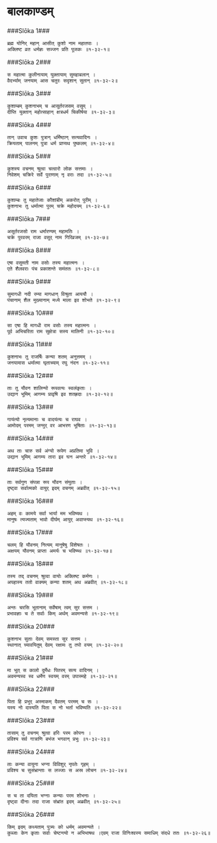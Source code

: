 बालकाण्डम्
===============================


###Slōka 1###


    ब्रह्म योनिर् महान् आसीत् कुशो नाम महातपाः ।
    अक्लिष्ट व्रत धर्मज्ञः सज्जन प्रति पूजकः ॥१-३२-१॥


###Slōka 2###


    स महात्मा कुलीनायाम् युक्तायाम् सुमहाबलान् ।
    वैदर्भ्याम् जनयाम् आस चतुरः सदृशान् सुतान् ॥१-३२-२॥


###Slōka 3###


    कुशाम्बम् कुशनाभम् च आसूर्तरजसम् वसुम् ।
    दीप्ति युक्तान् महोत्साहान् क्षत्रधर्म चिकीर्षया ॥१-३२-३॥


###Slōka 4###


    तान् उवाच कुशः पुत्रान् धर्मिष्ठान् सत्यवादिनः ।
    क्रियताम् पालनम् पुत्रा धर्म प्राप्यथ पुष्कलम् ॥१-३२-४॥


###Slōka 5###


    कुशस्य वचनम् श्रुत्वा चत्वारो लोक सत्तमाः ।
    निवेशम् चक्रिरे सर्वे पुराणाम् नृ वराः तदा ॥१-३२-५॥


###Slōka 6###


    कुशाम्बः तु महातेजाः कौशांबीम् अकरोत् पुरीम् ।
    कुशनाभः तु धर्मात्मा पुरम् चक्रे महोदयम् ॥१-३२-६॥


###Slōka 7###


    असूर्तरजसो राम धर्मारण्यम् महामतिः ।
    चक्रे पुरवरम् राजा वसुर् नाम गिरिव्रजम् ॥१-३२-७॥


###Slōka 8###


    एषा वसुमती नाम वसोः तस्य महात्मनः ।
    एते शैलवराः पंच प्रकाशन्ते समंततः ॥१-३२-८॥


###Slōka 9###


    सुमागधी नदी रम्या मागधान् विश्रुता आययौ ।
    पंचानाम् शैल मुख्यानाम् मध्ये माला इव शोभते ॥१-३२-९॥


###Slōka 10###


    सा एषा हि मागधी राम वसोः तस्य महात्मनः ।
    पूर्व अभिचरिता राम सुक्षेत्रा सस्य मालिनी ॥१-३२-१०॥


###Slōka 11###


    कुशनाभः तु राजर्षिः कन्या शतम् अनुत्तमम् ।
    जनयामास धर्मात्मा घृताच्याम् रघु नंदन ॥१-३२-११॥


###Slōka 12###


    ताः तु यौवन शालिन्यो रूपवत्यः स्वलंकृताः ।
    उद्यान भूमिम् आगम्य प्रावृषि इव शतह्रदाः ॥१-३२-१२॥


###Slōka 13###


    गायंत्यो नृत्यमानाः च वादयंत्यः च राघव ।
    आमोदम् परमम् जग्मुर् वर आभरण भूषिताः ॥१-३२-१३॥


###Slōka 14###


    अथ ताः चारु सर्व अंग्यो रूपेण अप्रतिमा भुवि ।
    उद्यान भूमिम् आगम्य तारा इव घन अन्तरे ॥१-३२-१४॥


###Slōka 15###


    ताः सर्वगुण संपन्ना रूप यौवन संयुताः ।
    दृष्ट्वा सर्वात्मको वायुर् इदम् वचनम् अब्रवीत् ॥१-३२-१५॥


###Slōka 16###


    अहम् वः कामये सर्वा भार्या मम भविष्यथ ।
    मानुषः त्यज्यताम् भावो दीर्घम् आयुर् अवाप्स्यथ ॥१-३२-१६॥


###Slōka 17###


    चलम् हि यौवनम् नित्यम् मानुषेषु विशेषतः ।
    अक्षयम् यौवनम् प्राप्ता अमर्यः च भविष्य्थ ॥१-३२-१७॥


###Slōka 18###


    तस्य तद् वचनम् श्रुत्वा वायोः अक्लिष्ट कर्मणः ।
    अपहास्य ततो वाक्यम् कन्या शतम् अथ अब्रवीत् ॥१-३२-१८॥


###Slōka 19###


    अन्तः चरसि भूतानाम् सर्वेषाम् त्वम् सुर सत्तम ।
    प्रभावज्ञाः च ते सर्वाः किम् अर्थम् अवमन्यसे ॥१-३२-१९॥


###Slōka 20###


    कुशनाभ सुताः देवम् समस्ता सुर सत्तम ।
    स्थानात् च्यावयितुम् देवम् रक्षामः तु तपो वयम् ॥१-३२-२०॥


###Slōka 21###


    मा भूत् स कालो दुर्मेधः पितरम् सत्य वादिनम् ।
    अवमन्यस्व स्व धर्मेण स्वयम् वरम् उपास्महे ॥१-३२-२१॥


###Slōka 22###


    पिता हि प्रभुर् अस्माकम् दैवतम् परमम् च सः ।
    यस्य नो दास्यति पिता स नो भर्ता भविष्यति ॥१-३२-२२॥


###Slōka 23###


    तासाम् तु वचनम् श्रुत्वा हरिः परम कोपनः ।
    प्रविश्य सर्व गात्राणि बभंज भगवान् प्रभुः ॥१-३२-२३॥


###Slōka 24###


    ताः कन्या वायुना भग्ना विविशुर् नृपतेः गृहम् ।
    प्रविश्य च सुसंभ्रान्ताः स लज्जाः स अस्र लोचन ॥१-३२-२४॥


###Slōka 25###


    स च ता दयिता भग्नाः कन्याः परम शोभनाः ।
    दृष्ट्वा दीनाः तदा राजा संभ्रांत इदम् अब्रवीत् ॥१-३२-२५॥


###Slōka 26###


    किम् इदम् कथ्यताम् पुत्र्यः को धर्मम् अवमन्यते ।
    कुब्जाः केन कृताः सर्वाः चेष्टन्त्यो न अभिभाषथ ।एवम् राजा विनिःश्वस्य समाधिम् संदधे ततः ॥१-३२-२६॥


